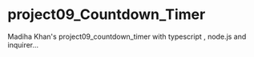 # project09_Countdown_Timer
Madiha Khan's project09_countdown_timer with typescript , node.js and inquirer...
